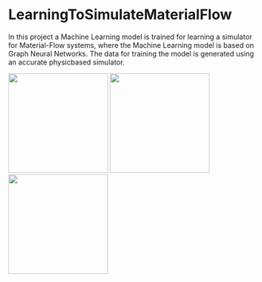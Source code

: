 # LearningToSimulateMaterialFlow
In this project a Machine Learning model is trained for learning a simulator for Material-Flow systems, where the Machine Learning model is based on Graph Neural Networks. The data for training the model is generated using an accurate physicbased simulator.

<p float="left">
  <img src="https://user-images.githubusercontent.com/63397065/154323543-fd61447a-6090-4ab4-80df-0e62b98c8bb3.gif" width="200" /> 
  <img src="https://user-images.githubusercontent.com/63397065/154323954-2132a131-3dad-4685-b478-ae35638c99bf.gif" width="200" />
  <img src="https://user-images.githubusercontent.com/63397065/154325993-e522f519-fc84-4b99-bca6-d48bb037c122.gif" width="200" /> 
